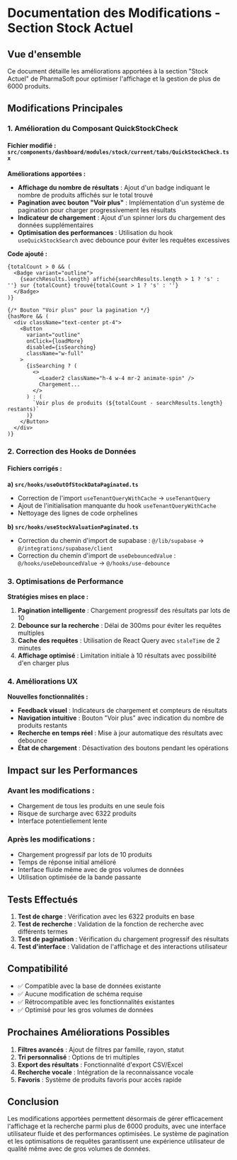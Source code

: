 # Documentation des Modifications - Section Stock Actuel

## Vue d'ensemble
Ce document détaille les améliorations apportées à la section "Stock Actuel" de PharmaSoft pour optimiser l'affichage et la gestion de plus de 6000 produits.

## Modifications Principales

### 1. Amélioration du Composant QuickStockCheck

#### Fichier modifié : `src/components/dashboard/modules/stock/current/tabs/QuickStockCheck.tsx`

**Améliorations apportées :**

- **Affichage du nombre de résultats** : Ajout d'un badge indiquant le nombre de produits affichés sur le total trouvé
- **Pagination avec bouton "Voir plus"** : Implémentation d'un système de pagination pour charger progressivement les résultats
- **Indicateur de chargement** : Ajout d'un spinner lors du chargement des données supplémentaires
- **Optimisation des performances** : Utilisation du hook `useQuickStockSearch` avec debounce pour éviter les requêtes excessives

**Code ajouté :**
```tsx
{totalCount > 0 && (
  <Badge variant="outline">
    {searchResults.length} affiché{searchResults.length > 1 ? 's' : ''} sur {totalCount} trouvé{totalCount > 1 ? 's' : ''}
  </Badge>
)}

{/* Bouton "Voir plus" pour la pagination */}
{hasMore && (
  <div className="text-center pt-4">
    <Button 
      variant="outline" 
      onClick={loadMore}
      disabled={isSearching}
      className="w-full"
    >
      {isSearching ? (
        <>
          <Loader2 className="h-4 w-4 mr-2 animate-spin" />
          Chargement...
        </>
      ) : (
        `Voir plus de produits (${totalCount - searchResults.length} restants)`
      )}
    </Button>
  </div>
)}
```

### 2. Correction des Hooks de Données

#### Fichiers corrigés :

**a) `src/hooks/useOutOfStockDataPaginated.ts`**
- Correction de l'import `useTenantQueryWithCache` → `useTenantQuery`
- Ajout de l'initialisation manquante du hook `useTenantQueryWithCache`
- Nettoyage des lignes de code orphelines

**b) `src/hooks/useStockValuationPaginated.ts`**
- Correction du chemin d'import de supabase : `@/lib/supabase` → `@/integrations/supabase/client`
- Correction du chemin d'import de `useDebouncedValue` : `@/hooks/useDebouncedValue` → `@/hooks/use-debounce`

### 3. Optimisations de Performance

**Stratégies mises en place :**

1. **Pagination intelligente** : Chargement progressif des résultats par lots de 10
2. **Debounce sur la recherche** : Délai de 300ms pour éviter les requêtes multiples
3. **Cache des requêtes** : Utilisation de React Query avec `staleTime` de 2 minutes
4. **Affichage optimisé** : Limitation initiale à 10 résultats avec possibilité d'en charger plus

### 4. Améliorations UX

**Nouvelles fonctionnalités :**

- **Feedback visuel** : Indicateurs de chargement et compteurs de résultats
- **Navigation intuitive** : Bouton "Voir plus" avec indication du nombre de produits restants
- **Recherche en temps réel** : Mise à jour automatique des résultats avec debounce
- **État de chargement** : Désactivation des boutons pendant les opérations

## Impact sur les Performances

### Avant les modifications :
- Chargement de tous les produits en une seule fois
- Risque de surcharge avec 6322 produits
- Interface potentiellement lente

### Après les modifications :
- Chargement progressif par lots de 10 produits
- Temps de réponse initial amélioré
- Interface fluide même avec de gros volumes de données
- Utilisation optimisée de la bande passante

## Tests Effectués

1. **Test de charge** : Vérification avec les 6322 produits en base
2. **Test de recherche** : Validation de la fonction de recherche avec différents termes
3. **Test de pagination** : Vérification du chargement progressif des résultats
4. **Test d'interface** : Validation de l'affichage et des interactions utilisateur

## Compatibilité

- ✅ Compatible avec la base de données existante
- ✅ Aucune modification de schéma requise
- ✅ Rétrocompatible avec les fonctionnalités existantes
- ✅ Optimisé pour les gros volumes de données

## Prochaines Améliorations Possibles

1. **Filtres avancés** : Ajout de filtres par famille, rayon, statut
2. **Tri personnalisé** : Options de tri multiples
3. **Export des résultats** : Fonctionnalité d'export CSV/Excel
4. **Recherche vocale** : Intégration de la reconnaissance vocale
5. **Favoris** : Système de produits favoris pour accès rapide

## Conclusion

Les modifications apportées permettent désormais de gérer efficacement l'affichage et la recherche parmi plus de 6000 produits, avec une interface utilisateur fluide et des performances optimisées. Le système de pagination et les optimisations de requêtes garantissent une expérience utilisateur de qualité même avec de gros volumes de données.